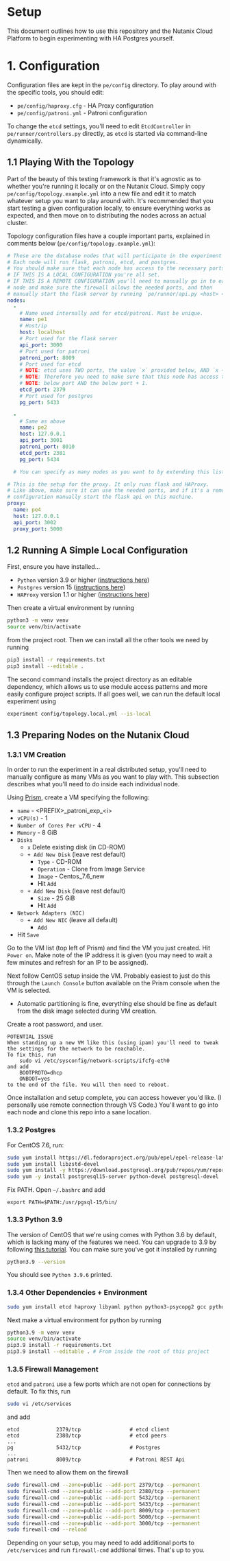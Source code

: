 # Setup

This document outlines how to use this repository and the Nutanix Cloud Platform to begin experimenting with HA Postgres yourself.

# 1. Configuration

Configuration files are kept in the `pe/config` directory. To play around with the specific tools, you should edit:

- `pe/config/haproxy.cfg` - HA Proxy configuration
- `pe/config/patroni.yml` - Patroni configuration

To change the `etcd` settings, you'll need to edit `EtcdController` in `pe/runner/controllers.py` directly, as `etcd` is started via command-line dynamically.

## 1.1 Playing With the Topology

Part of the beauty of this testing framework is that it's agnostic as to whether you're running it locally or on the Nutanix Cloud. Simply copy `pe/config/topology.example.yml` into a new file and edit it to match whatever setup you want to play around with. It's recommended that you start testing a given configuration locally, to ensure everything works as expected, and then move on to distributing the nodes across an actual cluster.

Topology configuration files have a couple important parts, explained in comments below (`pe/config/topology.example.yml`):

```yml
# These are the database nodes that will participate in the experiment
# Each node will run flask, patroni, etcd, and postgres.
# You should make sure that each node has access to the necessary ports.
# IF THIS IS A LOCAL CONFIGURATION you're all set.
# IF THIS IS A REMOTE CONFIGURATION you'll need to manually go in to each
# node and make sure the firewall allows the needed ports, and then
# manually start the flask server by running `pe/runner/api.py <host> <port>`.
nodes:
  -
    # Name used internally and for etcd/patroni. Must be unique.
    name: pe1
    # Host/ip
    host: localhost
    # Port used for the flask server
    api_port: 3000
    # Port used for patroni
    patroni_port: 8009
    # Port used for etcd
    # NOTE: etcd uses TWO ports, the value `x` provided below, AND `x + 1`.
    # NOTE: Therefore you need to make sure that this node has access to the
    # NOTE: below port AND the below port + 1.
    etcd_port: 2379
    # Port used for postgres
    pg_port: 5433

  -
    # Same as above
    name: pe2
    host: 127.0.0.1
    api_port: 3001
    patroni_port: 8010
    etcd_port: 2381
    pg_port: 5434

  # You can specify as many nodes as you want to by extending this list

# This is the setup for the proxy. It only runs flask and HAProxy.
# Like above, make sure it can use the needed ports, and if it's a remote
# configuration manually start the flask api on this machine.
proxy:
  name: pe4
  host: 127.0.0.1
  api_port: 3002
  proxy_port: 5000
```

## 1.2 Running A Simple Local Configuration

First, ensure you have installed...

- `Python` version 3.9 or higher ([instructions here](https://www.python.org/downloads/release/python-390/))
- `Postgres` version 15 ([instructions here](https://www.postgresql.org/docs/current/tutorial-install.html))
- `HAProxy` version 1.1 or higher ([instructions here](https://www.haproxy.com/documentation/hapee/latest/getting-started/installation/))

Then create a virtual environment by running

```sh
python3 -m venv venv
source venv/bin/activate
```

from the project root. Then we can install all the other tools we need by running

```sh
pip3 install -r requirements.txt
pip3 install --editable .
```
The second command installs the project directory as an editable dependency, which allows us to use module access patterns and more easily configure project scripts. If all goes well, we can run the default local experiment using

```sh
experiment config/topology.local.yml --is-local
```

## 1.3 Preparing Nodes on the Nutanix Cloud

### 1.3.1 VM Creation

In order to run the experiment in a real distributed setup, you'll need to manually configure as many VMs as you want to play with. This subsection describes what you'll need to do inside each individual node.

Using [Prism](https://www.nutanix.com/go/nutanix-cloud-tco-roi?nis=8), create a VM specifying the following:

- `name` - \<PREFIX\>\_patroni_exp_\<i\>
- `vCPU(s)` - 1
- `Number of Cores Per vCPU` - 4
- `Memory` - 8 GiB
- `Disks`
    - `x` Delete existing disk (in CD-ROM)
    - `+ Add New Disk` (leave rest default)
        - `Type` - CD-ROM
        - `Operation` - Clone from Image Service
        - `Image` - Centos_7.6_new
        - Hit `Add`
    - `+ Add New Disk` (leave rest default)
        - `Size` - 25 GiB
        - Hit `Add`
- `Network Adapters (NIC)`
    - `+ Add New NIC` (leave all default)
        - `Add`
- Hit `Save`

Go to the VM list (top left of Prism) and find the VM you just created. Hit `Power on`. Make note of the IP address it is given (you may need to wait a few minutes and refresh for an IP to be assigned).

Next follow CentOS setup inside the VM. Probably easiest to just do this through the `Launch Console` button available on the Prism console when the VM is selected.
- Automatic partitioning is fine, everything else should be fine as default from the disk image selected during VM creation.

Create a root password, and user. 

```
POTENTIAL ISSUE
When standing up a new VM like this (using ipam) you'll need to tweak the settings for the network to be reachable. 
To fix this, run
    sudo vi /etc/sysconfig/network-scripts/ifcfg-eth0
and add
    BOOTPROTO=dhcp
    ONBOOT=yes
to the end of the file. You will then need to reboot.
```

Once installation and setup complete, you can access however you'd like. (I personally use remote connection through VS Code.) You'll want to go into each node and clone this repo into a sane location.

### 1.3.2 Postgres

For CentOS 7.6, run:

```sh
sudo yum install https://dl.fedoraproject.org/pub/epel/epel-release-latest-7.noarch.rpm
sudo yum install libzstd-devel
sudo yum install -y https://download.postgresql.org/pub/repos/yum/reporpms/EL-7-x86_64/pgdg-redhat-repo-latest.noarch.rpm
sudo yum -y install postgresql15-server python-devel postgresql-devel
```

Fix PATH. Open `~/.bashrc` and add

```
export PATH=$PATH:/usr/pgsql-15/bin/
```

### 1.3.3 Python 3.9

The version of CentOS that we're using comes with Python 3.6 by default, which is lacking many of the features we need. You can upgrade to 3.9 by following [this tutorial](https://phoenixnap.com/kb/how-to-install-python-3-centos-7). You can make sure you've got it installed by running
```sh
python3.9 --version
```
You should see `Python 3.9.6` printed.

### 1.3.4 Other Dependencies + Environment

```sh
sudo yum install etcd haproxy libyaml python python3-psycopg2 gcc python3-devel
```

Next make a virtual environment for python by running

```sh
python3.9 -m venv venv
source venv/bin/activate
pip3.9 install -r requirements.txt
pip3.9 install --editable . # From inside the root of this project
```

### 1.3.5 Firewall Management

`etcd` and `patroni` use a few ports which are not open for connections by default. To fix this, run
```sh
sudo vi /etc/services
```
and add
```
etcd            2379/tcp                # etcd client
etcd            2380/tcp                # etcd peers
...
pg              5432/tcp                # Postgres
...
patroni         8009/tcp                # Patroni REST Api
```

Then we need to allow them on the firewall

```sh
sudo firewall-cmd --zone=public --add-port 2379/tcp --permanent
sudo firewall-cmd --zone=public --add-port 2380/tcp --permanent
sudo firewall-cmd --zone=public --add-port 5432/tcp --permanent
sudo firewall-cmd --zone=public --add-port 5433/tcp --permanent
sudo firewall-cmd --zone=public --add-port 8009/tcp --permanent
sudo firewall-cmd --zone=public --add-port 5000/tcp --permanent
sudo firewall-cmd --zone=public --add-port 3000/tcp --permanent
sudo firewall-cmd --reload
```

Depending on your setup, you may need to add additional ports to `/etc/services` and run `firewall-cmd` addtional times. That's up to you.
